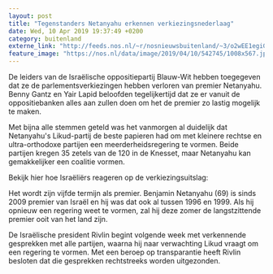 ```yaml
---
layout: post
title: "Tegenstanders Netanyahu erkennen verkiezingsnederlaag"
date: Wed, 10 Apr 2019 19:37:49 +0200
category: buitenland
externe_link: "http://feeds.nos.nl/~r/nosnieuwsbuitenland/~3/o2wEE1egiGQ/2279895"
feature_image: "https://nos.nl/data/image/2019/04/10/542745/1008x567.jpg"
---
```


<p>De leiders van de Israëlische oppositiepartij Blauw-Wit hebben toegegeven dat ze de parlementsverkiezingen hebben verloren van premier Netanyahu. Benny Gantz en Yair Lapid beloofden tegelijkertijd dat ze er vanuit de oppositiebanken alles aan zullen doen om het de premier zo lastig mogelijk te maken.</p>
<p>Met bijna alle stemmen geteld was het vanmorgen al duidelijk dat Netanyahu's Likud-partij de beste papieren had om met kleinere rechtse en ultra-orthodoxe partijen een meerderheidsregering te vormen. Beide partijen kregen 35 zetels van de 120 in de Knesset, maar Netanyahu kan gemakkelijker een coalitie vormen.</p>
<p>Bekijk hier hoe Israëliërs reageren op de verkiezingsuitslag:</p>
<p>Het wordt zijn vijfde termijn als premier. Benjamin Netanyahu (69) is sinds 2009 premier van Israël en hij was dat ook al tussen 1996 en 1999. Als hij opnieuw een regering weet te vormen, zal hij deze zomer de langstzittende premier ooit van het land zijn.</p>
<p>De Israëlische president Rivlin begint volgende week met verkennende gesprekken met alle partijen, waarna hij naar verwachting Likud vraagt om een regering te vormen. Met een beroep op transparantie heeft Rivlin besloten dat die gesprekken rechtstreeks worden uitgezonden.</p><img src="http://feeds.feedburner.com/~r/nosnieuwsbuitenland/~4/o2wEE1egiGQ" height="1" width="1" alt=""/>
